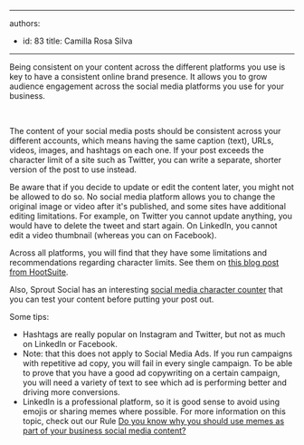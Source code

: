

---
authors:
  - id: 83
    title: Camilla Rosa Silva
---




<span class='intro'> ​Being consistent on your content across the different platforms you use is key to have a consistent online&#160;brand presence. It allows you to grow audience engagement across the&#160;social media platforms you use for your business.<br><div><br></div> </span>

<p>​​​The content of your social media&#160;posts should be consistent&#160;across your different&#160;accounts, which means having the same&#160;caption (text),&#160;URLs, videos, images, and hashtags on each one.&#160;If your post exceeds the character limit of a site such as Twitter, you can write a separate, shorter version of the post to use&#160;instead.<br></p><p>Be aware that if you decide to update or edit the content later, you might not be allowed to do so. No social media&#160;platform&#160;allows&#160;you&#160;to change the original image or video&#160;after it's published, and some sites have additional editing limitations. For example, on Twitter you cannot update&#160;anything, you would have to delete the tweet and start again. On LinkedIn, you cannot edit&#160;a video thumbnail&#160;(whereas&#160;you can on Facebook).<br></p><p>Across all platforms, you will find that they&#160;have some limitations and recommendations regarding character limits. See them on <a href="https&#58;//blog.hootsuite.com/ideal-social-media-post-length/">this blog post from HootSuite</a>.<br></p><p>​Also, Sprout Social has an interesting&#160;<a href="https&#58;//sproutsocial.com/insights/social-media-character-counter/">social media character counter</a> that you can test your content before putting your post out.</p><p>Some tips&#58;<br></p><ul><li>Hashtags are really&#160;popular on Instagram and Twitter, but not as much on LinkedIn or Facebook.<br></li><li>Note&#58;&#160;that this does not apply to Social Media Ads. If you run campaigns with repetitive ad copy, you will fail in every single campaign. To be able to prove that you have a good ad copywriting on a certain campaign, you will&#160;need a variety of text&#160;to see which ad is performing better and driving more conversions.<br></li><li>LinkedIn is a professional platform, so it is&#160;good sense to&#160;avoid using emojis or sharing memes where possible. For more information on this topic, check out our Rule&#160;<a href="/_layouts/15/FIXUPREDIRECT.ASPX?WebId=3dfc0e07-e23a-4cbb-aac2-e778b71166a2&amp;TermSetId=07da3ddf-0924-4cd2-a6d4-a4809ae20160&amp;TermId=a79d64e4-ed1b-441a-9db1-95e1777c7b12">Do you know why you should use memes as part of your business social media content?​</a><br></li></ul><p></p><p>​<br></p>


